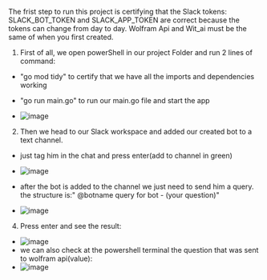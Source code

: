 The frist step to run this project is certifying that the Slack tokens: SLACK_BOT_TOKEN and SLACK_APP_TOKEN are correct because the tokens
can change from day to day. Wolfram Api and Wit_ai must be the same of when you first created.

1. First of all, we open powerShell in our project Folder and run 2 lines of command:
   
- "go mod tidy" to certify that we have all the imports and dependencies working
     
- "go run main.go" to run our main.go file and start the app
- ![image](https://github.com/EricDias8/AiBot.GO/assets/89018394/3b8056af-7874-463b-b994-bc793a086717)
   
2. Then we head to our Slack workspace and added our created bot to a text channel.

- just tag him in the chat and press enter(add to channel in green)
- ![image](https://github.com/EricDias8/AiBot.GO/assets/89018394/7172195d-ec01-4ae6-b75b-99b210afdb4c)
    

- after the bot is added to the channel we just need to send him a query. the structure is:" @botname query for bot - (your question)"
- ![image](https://github.com/EricDias8/AiBot.GO/assets/89018394/042dba4c-0107-4655-b72b-4d14830ce25e)
   

4. Press enter and see the result:
- ![image](https://github.com/EricDias8/AiBot.GO/assets/89018394/ce880f0f-2439-40d9-86ca-02dc1b09d264)
- we can also check at the powershell terminal the question that was sent to wolfram api(value):
- ![image](https://github.com/EricDias8/AiBot.GO/assets/89018394/96a62161-4d13-4c87-80d8-7080706f8a92)
   

